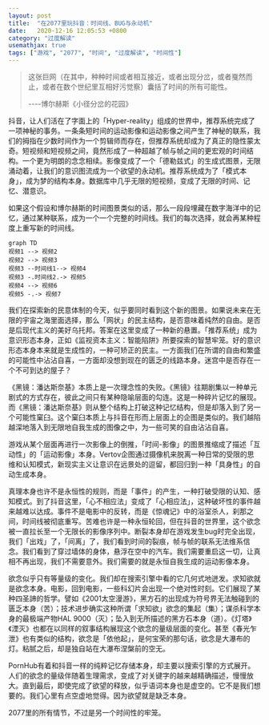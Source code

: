 ```yaml
---
layout: post
title:  "在2077里玩抖音：时间线、BUG与永动机"
date:   2020-12-16 12:05:53 +0800
category: "过度解读"
usemathjax: true
tags: ["游戏", "2077", "时间", "过度解读", "时间性"]
---
```


> 这张巨网（在其中，种种时间或者相互接近，或者出现分岔，或者戛然而止，或者在数个世纪里互相好污觉察）囊括了时间的所有可能性。
>
> ----博尔赫斯《小径分岔的花园》

抖音，让人们活在了字面上的「Hyper-reality」组成的世界中，推荐系统完成了一项神秘的事务。一条条短时间的运动影像和运动影像之间产生了神秘的联系，我们的拇指在少数时间作为一个剪辑师而存在，但推荐系统却成为了真正的隐性蒙太奇。短视频和短视频之间，竟然形成了一种超越了帧与帧之间的更宏观的时间结构。一个更为明朗的念念相续。影像变成了一个「德勒兹式」的生成式图景，无限涌动着，让我们的意识图流成为一个欲望的永动机。推荐系统成为了「模式本身」，成为梦的结构本身。数据库中几乎无限的短视频，变成了无限的时间、记忆、潜意识。

如果这个假设和博尔赫斯的时间图景类似的话，那么一段段埋藏在数字海洋中的记忆，通过某种联系，成为一个一个完整的时间线。我们的每次选择，就会再某种程度上重写新的时间线。

```mermaid
graph TD
视频1 --> 视频2
视频2 --> 视频3
视频3 --时间线1--> 视频4
视频3 -.时间线2.-> 视频5
视频4 --> 视频6
视频5 -.-> 视频7
```

我们在探索新的民意体制的今天，似乎要同时看到这个新的图景。如果说未来在无限的宇宙之海里面选择，那么「网状」的民主结构，是否意味着纯然的自由。是否是后现代主义的美好乌托邦。答案在这里变成了一种新的悬置。「推荐系统」成为意识形态本身，正如《监视资本主义：智能陷阱》所要探索的智慧牢笼。好的意识形态本身本来就是生成性的，一种可矫正的民主。一方面我们在所谓的自由和繁盛的可能性中沾沾自喜，一方面却没想到现在的匮乏的线路本身。迷宫中是否存在一个不可到达的屋子？

《黑镜：潘达斯奈基》本质上是一次理念性的失败。《黑镜》往期剧集以一种单元剧式的方式存在，彼此之间只有某种隐喻层面的勾连。这是一种碎片记忆的展现。而《黑镜：潘达斯奈基》则从整个结构上打破这种记忆结构，但是却落入到了另一个可能性窠臼。这个窠臼本质上与抖音在形而上层面上的企图是类似的。我们越陷越深地落入到无限地自我生成的图像之中，为一些可笑的自由沾沾自喜。

游戏从某个层面再进行一次影像上的倒推，「时间-影像」的图景推缩成了描述「互动性」的「运动影像」本身。Vertov企图通过摄像机来脱离一种日常的受限的思维和认知模式，新现实主义让意识在远景处的逗留，都回归到一种「具身性」的自动生成本身。

真理本身也许不是永恒性的规则，而是「事件」的产生，一种打破受限的认知、感知模式。到了抖音这里，「心不相应法」变成了「心相应法」，这种破坏性的事件越来越难以达成。事件不是电影中的反转，而是《惊魂记》中的浴室杀人，刹那之间，时间线被彻底重写。苦难也许是一种永恒轮回，但在抖音的世界里，这个欲念被一直拉长至一个无限长的影像序列中。断裂本身却在游戏发生bug时完全出现，我们「出戏」了，「间离」了，我们看到时间的裂痕，帧与帧的联系无法维系信念。我们看到了穿过墙体的身体，悬浮在空中的汽车。我们需要重启这一切，让真相不再出现，我们不需要意外。我们需要的就是永恒自我生成的运动影像本身。

欲念似乎只有等量级的变化。我们却在搜索引擎中看的它几何式地迸发。求知欲就是欲念本身。电影，回到电影，一些科幻片会出现一个绝对性时刻。它们展现了某种四圣諦的哲学。譬如《2001太空漫游》，黑方石的出现成为符号界无法触碰到的匮乏本身（苦）；技术进步确实这种所谓「求知欲」欲念的集起（集）；谋杀科学本身的最极端产物HAL 9000（灭）；坠入到无所描述的黑方石本身（道）。《灯塔》《湮灭》也都在以同样的叙事结构展现这个欲念的量级层面的变化。甚至《春光乍泄》也有类似的结构，欲念是「依他起」，是何宝荣的那句话，欲念是大瀑布的灯。粘腻之后，却是独自站在大瀑布涅槃前的空无。

PornHub有着和抖音一样的纯粹记忆存储本身，却主要以搜索引擎的方式展开。人们的欲念的量级伴随着生理需求，变成了对关键字的越来越精确描述，慢慢放大。直到最后，即使完成了欲望的释放，似乎语词本身也是虚空的。它不是我们想要的。我们心里有点空虚地觉得。因为欲望就是缺乏本身。

2077里的所有情节，不过是另一个时间性的牢笼。
